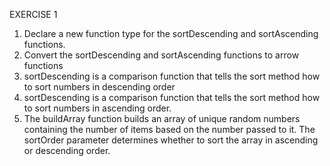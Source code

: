 EXERCISE 1

1. Declare a new function type for the sortDescending and sortAscending functions.
2. Convert the sortDescending and sortAscending functions to arrow functions
3. sortDescending is a comparison function that tells the sort method how to sort numbers in descending order
4. sortDescending is a comparison function that tells the sort method how to sort numbers in ascending order.
5. The buildArray function builds an array of unique random numbers containing the number
   of items based on the number passed to it. The sortOrder parameter determines
   whether to sort the array in ascending or descending order.
